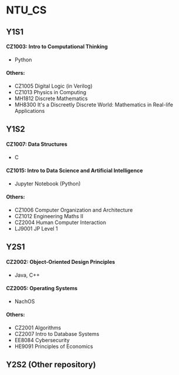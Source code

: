 # NTU_CS


## Y1S1
#### CZ1003: Intro to Computational Thinking
- Python
#### Others: 
- CZ1005 Digital Logic (in Verilog)
- CZ1013 Physics in Computing
- MH1812 Discrete Mathematics
- MH8300 It's a Discreetly Discrete World: Mathematics in Real-life Applications

## Y1S2
#### CZ1007: Data Structures 
- C
#### CZ1015: Intro to Data Science and Artificial Intelligence
- Jupyter Notebook (Python)
#### Others:
- CZ1006 Computer Organization and Architecture
- CZ1012 Engineering Maths II
- CZ2004 Human Computer Interaction
- LJ9001 JP Level 1

## Y2S1
#### CZ2002: Object-Oriented Design Principles 
- Java, C++
#### CZ2005: Operating Systems
- NachOS
#### Others:
- CZ2001 Algorithms
- CZ2007 Intro to Database Systems
- EE8084 Cybersecurity
- HE9091 Principles of Economics

## Y2S2 (Other repository)
